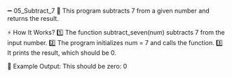 ➖ 05_Subtract_7
📌 This program subtracts 7 from a given number and returns the result.

⚡ How It Works?
1️⃣ The function subtract_seven(num) subtracts 7 from the input number.
2️⃣ The program initializes num = 7 and calls the function.
3️⃣ It prints the result, which should be 0.

📝 Example Output:
This should be zero: 0